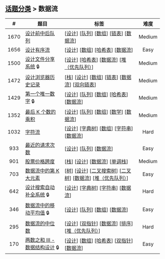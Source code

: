 <!--|This file generated by command(leetcode tag); DO NOT EDIT.            |-->
<!--+----------------------------------------------------------------------+-->
<!--|@author    awesee <openset.wang@gmail.com>                           |-->
<!--|@link      https://github.com/awesee                                 |-->
<!--|@home      https://github.com/awesee/leetcode                        |-->
<!--+----------------------------------------------------------------------+-->

## [话题分类](../README.md) > 数据流

| # | 题目 | 标签 | 难度 |
| :-: | - | - | :-: |
| 1670 | [设计前中后队列](../../problems/design-front-middle-back-queue) | [[设计](../design/README.md)] [[队列](../queue/README.md)] [[数组](../array/README.md)] [[链表](../linked-list/README.md)] [[数据流](../data-stream/README.md)]  | Medium |
| 1656 | [设计有序流](../../problems/design-an-ordered-stream) | [[设计](../design/README.md)] [[数组](../array/README.md)] [[哈希表](../hash-table/README.md)] [[数据流](../data-stream/README.md)]  | Easy |
| 1500 | [设计文件分享系统](../../problems/design-a-file-sharing-system) 🔒 | [[设计](../design/README.md)] [[哈希表](../hash-table/README.md)] [[数据流](../data-stream/README.md)] [[堆（优先队列）](../heap-priority-queue/README.md)]  | Medium |
| 1472 | [设计浏览器历史记录](../../problems/design-browser-history) | [[栈](../stack/README.md)] [[设计](../design/README.md)] [[数组](../array/README.md)] [[链表](../linked-list/README.md)] [[数据流](../data-stream/README.md)] [[双向链表](../doubly-linked-list/README.md)]  | Medium |
| 1429 | [第一个唯一数字](../../problems/first-unique-number) 🔒 | [[设计](../design/README.md)] [[队列](../queue/README.md)] [[数组](../array/README.md)] [[哈希表](../hash-table/README.md)] [[数据流](../data-stream/README.md)]  | Medium |
| 1352 | [最后 K 个数的乘积](../../problems/product-of-the-last-k-numbers) | [[设计](../design/README.md)] [[队列](../queue/README.md)] [[数组](../array/README.md)] [[数学](../math/README.md)] [[数据流](../data-stream/README.md)]  | Medium |
| 1032 | [字符流](../../problems/stream-of-characters) | [[设计](../design/README.md)] [[字典树](../trie/README.md)] [[数组](../array/README.md)] [[字符串](../string/README.md)] [[数据流](../data-stream/README.md)]  | Hard |
| 933 | [最近的请求次数](../../problems/number-of-recent-calls) | [[设计](../design/README.md)] [[队列](../queue/README.md)] [[数据流](../data-stream/README.md)]  | Easy |
| 901 | [股票价格跨度](../../problems/online-stock-span) | [[栈](../stack/README.md)] [[设计](../design/README.md)] [[数据流](../data-stream/README.md)] [[单调栈](../monotonic-stack/README.md)]  | Medium |
| 703 | [数据流中的第 K 大元素](../../problems/kth-largest-element-in-a-stream) | [[树](../tree/README.md)] [[设计](../design/README.md)] [[二叉搜索树](../binary-search-tree/README.md)] [[二叉树](../binary-tree/README.md)] [[数据流](../data-stream/README.md)] [[堆（优先队列）](../heap-priority-queue/README.md)]  | Easy |
| 642 | [设计搜索自动补全系统](../../problems/design-search-autocomplete-system) 🔒 | [[设计](../design/README.md)] [[字典树](../trie/README.md)] [[字符串](../string/README.md)] [[数据流](../data-stream/README.md)]  | Hard |
| 346 | [数据流中的移动平均值](../../problems/moving-average-from-data-stream) 🔒 | [[设计](../design/README.md)] [[队列](../queue/README.md)] [[数组](../array/README.md)] [[数据流](../data-stream/README.md)]  | Easy |
| 295 | [数据流的中位数](../../problems/find-median-from-data-stream) | [[设计](../design/README.md)] [[双指针](../two-pointers/README.md)] [[数据流](../data-stream/README.md)] [[排序](../sorting/README.md)] [[堆（优先队列）](../heap-priority-queue/README.md)]  | Hard |
| 170 | [两数之和 III - 数据结构设计](../../problems/two-sum-iii-data-structure-design) 🔒 | [[设计](../design/README.md)] [[数组](../array/README.md)] [[哈希表](../hash-table/README.md)] [[双指针](../two-pointers/README.md)] [[数据流](../data-stream/README.md)]  | Easy |

